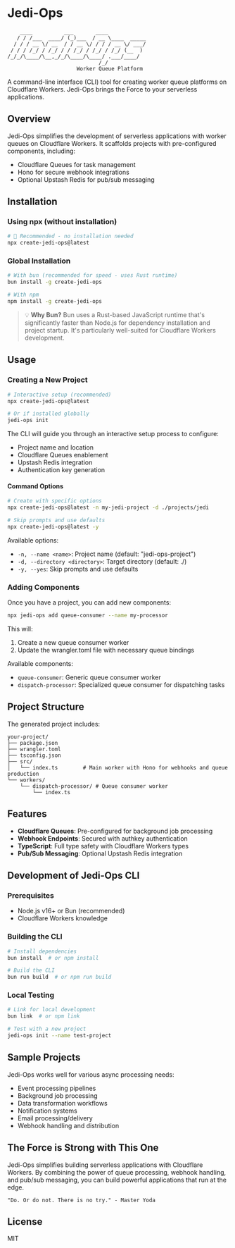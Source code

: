 # Jedi-Ops

```
    ____          ___       ____              
   / / /___  ____/ (_)___  / __ \____  _____  
  / / / __ \/ __  / / __ \/ / / / __ \/ ___/  
 / / / /_/ / /_/ / / /_/ / /_/ / /_/ (__  )   
/_/_/\____/\__,_/_/\____/\____/ .___/____/    
                             /_/            
                      Worker Queue Platform
```

A command-line interface (CLI) tool for creating worker queue platforms on Cloudflare Workers. Jedi-Ops brings the Force to your serverless applications.

## Overview

Jedi-Ops simplifies the development of serverless applications with worker queues on Cloudflare Workers. It scaffolds projects with pre-configured components, including:

- Cloudflare Queues for task management
- Hono for secure webhook integrations
- Optional Upstash Redis for pub/sub messaging

## Installation

### Using npx (without installation)

```bash
# 🚀 Recommended - no installation needed
npx create-jedi-ops@latest
```

### Global Installation

```bash
# With bun (recommended for speed - uses Rust runtime)
bun install -g create-jedi-ops

# With npm
npm install -g create-jedi-ops
```

> 💡 **Why Bun?** Bun uses a Rust-based JavaScript runtime that's significantly faster than Node.js for dependency installation and project startup. It's particularly well-suited for Cloudflare Workers development.

## Usage

### Creating a New Project

```bash
# Interactive setup (recommended)
npx create-jedi-ops@latest

# Or if installed globally
jedi-ops init
```

The CLI will guide you through an interactive setup process to configure:
- Project name and location
- Cloudflare Queues enablement
- Upstash Redis integration
- Authentication key generation

#### Command Options

```bash
# Create with specific options
npx create-jedi-ops@latest -n my-jedi-project -d ./projects/jedi

# Skip prompts and use defaults
npx create-jedi-ops@latest -y
```

Available options:
- `-n, --name <name>`: Project name (default: "jedi-ops-project")
- `-d, --directory <directory>`: Target directory (default: ./<name>)
- `-y, --yes`: Skip prompts and use defaults

### Adding Components

Once you have a project, you can add new components:

```bash
npx jedi-ops add queue-consumer --name my-processor
```

This will:
1. Create a new queue consumer worker
2. Update the wrangler.toml file with necessary queue bindings

Available components:
- `queue-consumer`: Generic queue consumer worker
- `dispatch-processor`: Specialized queue consumer for dispatching tasks

## Project Structure

The generated project includes:

```
your-project/
├── package.json
├── wrangler.toml
├── tsconfig.json
├── src/
│   └── index.ts        # Main worker with Hono for webhooks and queue production
└── workers/
    └── dispatch-processor/ # Queue consumer worker
        └── index.ts
```

## Features

- **Cloudflare Queues**: Pre-configured for background job processing
- **Webhook Endpoints**: Secured with authkey authentication
- **TypeScript**: Full type safety with Cloudflare Workers types
- **Pub/Sub Messaging**: Optional Upstash Redis integration

## Development of Jedi-Ops CLI

### Prerequisites

- Node.js v16+ or Bun (recommended)
- Cloudflare Workers knowledge

### Building the CLI

```bash
# Install dependencies
bun install  # or npm install

# Build the CLI
bun run build  # or npm run build
```

### Local Testing

```bash
# Link for local development
bun link  # or npm link

# Test with a new project
jedi-ops init --name test-project
```

## Sample Projects

Jedi-Ops works well for various async processing needs:

- Event processing pipelines
- Background job processing
- Data transformation workflows
- Notification systems
- Email processing/delivery
- Webhook handling and distribution

## The Force is Strong with This One

Jedi-Ops simplifies building serverless applications with Cloudflare Workers. By combining the power of queue processing, webhook handling, and pub/sub messaging, you can build powerful applications that run at the edge.

```
"Do. Or do not. There is no try." - Master Yoda
```

## License

MIT